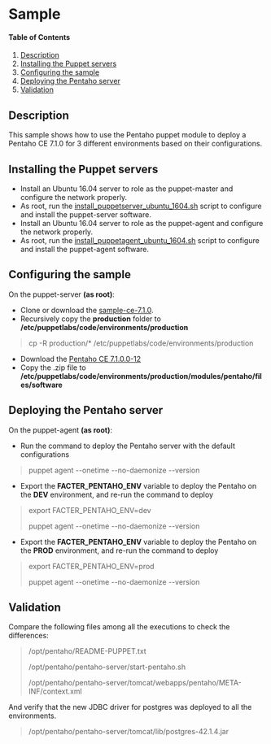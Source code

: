 # Sample

#### Table of Contents

1. [Description](#description)
1. [Installing the Puppet servers](#installing-the-puppet-servers)
1. [Configuring the sample](#configuring-the-sample)
1. [Deploying the Pentaho server](#deploying-the-pentaho-server)
1. [Validation](#validation)

## Description

This sample shows how to use the Pentaho puppet module to deploy a Pentaho CE 7.1.0 for 3 different environments based on their configurations.

## Installing the Puppet servers

 - Install an Ubuntu 16.04 server to role as the puppet-master and configure the network properly.
 - As root, run the [install_puppetserver_ubuntu_1604.sh](https://raw.githubusercontent.com/kleysonr/puppet-pentaho/sample_ce_7.1.0/install_puppetserver_ubuntu_1604.sh) script to configure and install the puppet-server software.
 - Install an Ubuntu 16.04 server to role as the puppet-agent and configure the network properly.
 - As root, run the [install_puppetagent_ubuntu_1604.sh](https://raw.githubusercontent.com/kleysonr/puppet-pentaho/sample_ce_7.1.0/install_puppetagent_ubuntu_1604.sh) script to configure and install the puppet-agent software.

## Configuring the sample

On the puppet-server **(as root)**:

 - Clone or download the [sample-ce-7.1.0](https://github.com/kleysonr/puppet-pentaho/tree/sample_ce_7.1.0).
 - Recursively copy the **production** folder to **/etc/puppetlabs/code/environments/production**
>cp -R production/\* /etc/puppetlabs/code/environments/production

 - Download the [Pentaho CE 7.1.0.0-12](https://sourceforge.net/projects/pentaho/files/Business%20Intelligence%20Server/7.1/pentaho-server-ce-7.1.0.0-12.zip/download)
 - Copy the .zip file to **/etc/puppetlabs/code/environments/production/modules/pentaho/files/software**

## Deploying the Pentaho server

On the puppet-agent **(as root)**:

- Run the command to deploy the Pentaho server with the default configurations
>puppet agent --onetime --no-daemonize --version

- Export the **FACTER_PENTAHO_ENV** variable to deploy the Pentaho on the **DEV** environment, and re-run the command to deploy
>export FACTER_PENTAHO_ENV=dev
> 
>puppet agent --onetime --no-daemonize --version

- Export the **FACTER_PENTAHO_ENV** variable to deploy the Pentaho on the **PROD** environment, and re-run the command to deploy
>export FACTER_PENTAHO_ENV=prod
> 
>puppet agent --onetime --no-daemonize --version

## Validation

Compare the following files among all the executions to check the differences:
>/opt/pentaho/README-PUPPET.txt
> 
>/opt/pentaho/pentaho-server/start-pentaho.sh
> 
>/opt/pentaho/pentaho-server/tomcat/webapps/pentaho/META-INF/context.xml

And verify that the new JDBC driver for postgres was deployed to all the environments.
>/opt/pentaho/pentaho-server/tomcat/lib/postgres-42.1.4.jar
